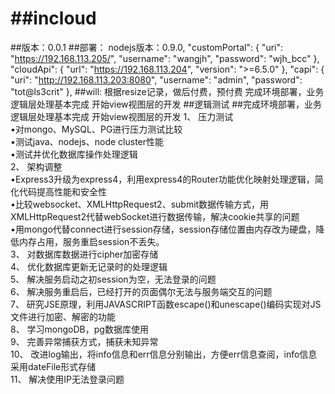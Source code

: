 ##incloud
=======
##版本：0.0.1
##部署：
	nodejs版本：0.9.0,
	"customPortal": {
		"uri": "https://192.168.113.205/",
		"username": "wangjh",
		"password": "wjh_bcc"
	},
	"cloudApi": {
		"url": "https://192.168.113.204",
		"version": ">=6.5.0"
	},
	"capi": {
		"uri": "http://192.168.113.203:8080",
		"username": "admin",
		"password": "tot@ls3crit"
	},
##will:
根据resize记录，做后付费，预付费
完成环境部署，业务逻辑层处理基本完成
开始view视图层的开发
##逻辑测试
##完成环境部署，业务逻辑层处理基本完成
开始view视图层的开发
1、	压力测试<br>
•对mongo、MySQL、PG进行压力测试比较<br>
•测试java、nodejs、node cluster性能<br>
•测试并优化数据库操作处理逻辑<br>
2、	架构调整<br>
•Express3升级为express4，利用express4的Router功能优化映射处理逻辑，简化代码提高性能和安全性<br>
•比较websocket、XMLHttpRequest2、submit数据传输方式，用XMLHttpRequest2代替webSocket进行数据传输，解决cookie共享的问题<br>
•用mongo代替connect进行session存储，session存储位置由内存改为硬盘，降低内存占用，服务重启session不丢失。<br>
3、	对数据库数据进行cipher加密存储<br>
4、	优化数据库更新无记录时的处理逻辑<br>
5、	解决服务启动之初session为空，无法登录的问题<br>
6、	解决服务重启后，已经打开的页面偶尔无法与服务端交互的问题<br>
7、	研究JSE原理，利用JAVASCRIPT函数escape()和unescape()编码实现对JS文件进行加密、解密的功能<br>
8、	学习mongoDB，pg数据库使用<br>
9、	完善异常捕获方式，捕获未知异常<br>
10、	改进log输出，将info信息和err信息分别输出，方便err信息查阅，info信息采用dateFile形式存储<br>
11、	解决使用IP无法登录问题<br>